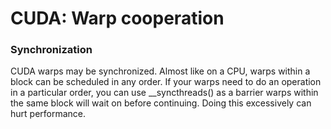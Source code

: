 # CUDA: Warp cooperation

### Synchronization
CUDA warps may be synchronized. Almost like on a CPU, warps within a block can be scheduled in any order. If your warps need to do an operation in a particular order, you can use __syncthreads() as a barrier warps within the same block will wait on before continuing. Doing this excessively can hurt performance.